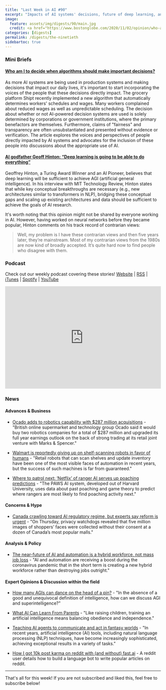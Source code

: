 ```yaml
---
title: "Last Week in AI #90"
excerpt: "Impacts of AI systems' decisions, future of deep learning, and more!"
image: 
  feature: assets/img/digests/90/main.jpg
  credit: <a href="https://www.bostonglobe.com/2020/11/02/opinion/who-am-i-decide-when-algorithms-should-make-important-decisions/"> Meredith Whittaker / Boston Globe </a>
categories: [digests]
permalink: /digests/the-ninetieth
sidebartoc: true
---
```


### Mini Briefs

#### [Who am I to decide when algorithms should make important decisions?](https://www.bostonglobe.com/2020/11/02/opinion/who-am-i-decide-when-algorithms-should-make-important-decisions/)
As more AI systems are being used in production systems and making decisions that impact our daily lives, it's important to start incorporating the voices of the people that these decisions directly impact. The grocery platform Shipt recently implemented a new algorithm that automatically determines workers' schedules and wages. Many workers complained about reduced wages as well as unpredictable scheduling. The decision about whether or not AI-powered decision systems are used is solely determined by corporations or government institutions, where the primary benefactors are themselves. Furthermore, claims of "fairness" and transparency are often unsubstantiated and presented without evidence or verification. The article explores the voices and perspectives of people directly impacted by AI systems and advocates for the inclusion of these people into discussions about the appropriate use of AI. 


#### [AI godfather Geoff Hinton: “Deep learning is going to be able to do everything”](https://www.technologyreview.com/2020/11/03/1011616/ai-godfather-geoffrey-hinton-deep-learning-will-do-everything/)

Geoffrey Hinton, a Turing Award Winner and an AI Pioneer, believes that deep learning will be sufficient to achieve AGI (artificial general intelligence). In his interview with  MIT Technology Review, Hinton states that while key conceptual breakthroughs are necessary (e.g., new architectures similar to transformers in NLP), bridging these conceptual gaps and scaling up existing architectures and data should be sufficient to achieve the goals of AI research. 

It's worth noting that this opinion might not be shared by everyone working in AI. However, having worked on neural networks before they became popular,  Hinton comments on his track record of contrarian views:

> Well, my problem is I have these contrarian views and then five years later, they’re mainstream. Most of my contrarian views from the 1980s are now kind of broadly accepted. It’s quite hard now to find people who disagree with them. 

### Podcast
Check out our weekly podcast covering these stories!
[Website](https://aitalk.podbean.com) \|
[RSS](https://feed.podbean.com/aitalk/feed.xml) \| 
[iTunes](https://podcasts.apple.com/us/podcast/lets-talk-ai/id1502782720) \|
[Spotify](https://open.spotify.com/show/17HiNdxcoKJLLNibIAyUch) \| 
[YouTube](https://www.youtube.com/channel/UCKARTq-t5SPMzwtft8FWwnA)
<iframe title="Let's Talk AI" id="multi_iframe" class="podcast_embed"
 src="https://www.podbean.com/media/player/multi?playlist=http%3A%2F%2Fplaylist.podbean.com%2F7703921%2Fplaylist_multi.xml&vjs=1&kdsowie31j4k1jlf913=4975ccdd28d39e38bf5a1ccaf0c6ca4337fa996b&size=430&skin=9&episode_list_bg=%23ffffff&bg_left=%23000000&bg_mid=%230c5056&bg_right=%232a1844&podcast_title_color=%23c4c4c4&episode_title_color=%23ffffff&auto=0&share=1&fonts=Helvetica&download=0&rtl=0&show_playlist_recent_number=10&pbad=1" 
 scrolling="yes" allowfullscreen="" width="100%" height="330" frameborder="0"></iframe>

### News
#### Advances & Business

* [Ocado adds to robotics capability with $287 million acquisitions](https://www.reuters.com/article/kindred-systems-m-a-ocado-group-idUSKBN27I0SZ) - "British online supermarket and technology group Ocado said it would buy two robotics companies for a total of $287 million and upgraded its full year earnings outlook on the back of strong trading at its retail joint venture with Marks & Spencer."

* [Walmart is reportedly giving up on shelf-scanning robots in favor of humans](https://www.theverge.com/2020/11/3/21547306/walmart-shelf-scanning-robots-automation-bossa-nova-robotics-contract-ended) - "Retail robots that can scan shelves and update inventory have been one of the most visible faces of automation in recent years, but the success of such machines is far from guaranteed."

* [Where to patrol next: ‘Netflix’ of ranger AI serves up poaching predictions](https://news.mongabay.com/2020/11/where-to-patrol-next-netflix-of-ranger-ai-serves-up-poaching-predictions/) - "The PAWS AI system, developed out of Harvard University, uses data about past poaching and game theory to predict where rangers are most likely to find poaching activity next."

#### Concerns & Hype

* [Canada crawling toward AI regulatory regime, but experts say reform is urgent](https://www.thestar.com/politics/2020/10/31/canada-crawling-toward-ai-regulatory-regime-but-experts-say-reform-is-urgent.html) - "On Thursday, privacy watchdogs revealed that five million images of shoppers’ faces were collected without their consent at a dozen of Canada’s most popular malls."

#### Analysis & Policy

* [The near-future of AI and automation is a hybrid workforce, not mass job loss](https://www.axios.com/ai-automation-pandemic-job-changes-bdccef8b-4766-4170-8984-775e8aa13168.html) - "AI and automation are receiving a boost during the coronavirus pandemic that in the short term is creating a new hybrid workforce rather than destroying jobs outright."

#### Expert Opinions & Discussion within the field

* [How many AGIs can dance on the head of a pin?](http://togelius.blogspot.com/2020/10/how-many-agis-can-dance-on-head-of-pin.html) - "In the absence of a good and unequivocal definition of intelligence, how can we discuss AGI and superintelligence?"

* [What AI Can Learn From Parents](https://www.wsj.com/articles/what-ai-can-learn-from-parents-11604586334) - "Like raising children, training an artificial intelligence means balancing obedience and independence."

* [Teaching AI agents to communicate and act in fantasy worlds](https://techxplore.com/news/2020-11-ai-agents-fantasy-worlds.html) - "In recent years, artificial intelligence (AI) tools, including natural language processing (NLP) techniques, have become increasingly sophisticated, achieving exceptional results in a variety of tasks."

* [How I got 10k post karma on reddit with (and without) fast.ai](https://www.a8b.io/posts/10k-karma-reddit-bot/) - A reddit user details how to build a language bot to write popular articles on reddit. 

<hr>

That's all for this week! If you are not subscribed and liked this, feel free to subscribe below!
